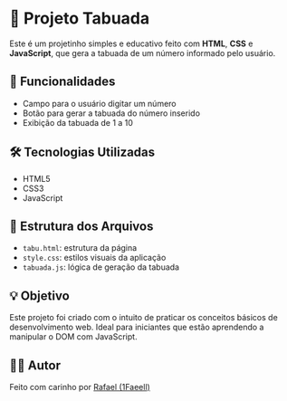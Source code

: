 # 🧮 Projeto Tabuada

Este é um projetinho simples e educativo feito com **HTML**, **CSS** e **JavaScript**, que gera a tabuada de um número informado pelo usuário.

## 🚀 Funcionalidades

- Campo para o usuário digitar um número
- Botão para gerar a tabuada do número inserido
- Exibição da tabuada de 1 a 10

## 🛠️ Tecnologias Utilizadas

- HTML5
- CSS3
- JavaScript

## 📁 Estrutura dos Arquivos

- `tabu.html`: estrutura da página
- `style.css`: estilos visuais da aplicação
- `tabuada.js`: lógica de geração da tabuada

## 💡 Objetivo

Este projeto foi criado com o intuito de praticar os conceitos básicos de desenvolvimento web. Ideal para iniciantes que estão aprendendo a manipular o DOM com JavaScript.

## 👨‍💻 Autor

Feito com carinho por [Rafael (1Faeell)](https://github.com/1Faeell)
